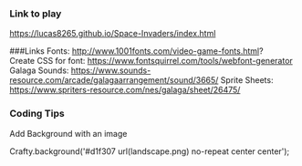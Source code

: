 ### Link to play
https://lucas8265.github.io/Space-Invaders/index.html

###Links
Fonts: http://www.1001fonts.com/video-game-fonts.html?  
Create CSS for font: https://www.fontsquirrel.com/tools/webfont-generator
Galaga Sounds: https://www.sounds-resource.com/arcade/galagaarrangement/sound/3665/
Sprite Sheets: https://www.spriters-resource.com/nes/galaga/sheet/26475/


### Coding Tips
Add Background with an image

  Crafty.background('#d1f307 url(landscape.png) no-repeat center center');

